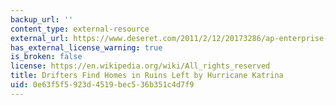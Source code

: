 ```yaml
---
backup_url: ''
content_type: external-resource
external_url: https://www.deseret.com/2011/2/12/20173286/ap-enterprise-drifters-find-home-in-katrina-ruins#in-this-tuesday-jan-18-2011-picture-a-homeless-person-is-covered-in-blankets-in-jackson-square-in-new-orleans-more-than-five-years-after-katrina-new-orleans-is-struggling-to-deal-with-more-than-40000-abandoned-properties-all-of-them-in-various-states-of-neglect-and-collapse-and-in-these-wastelands-an-estimated-3000-homeless-find-refuge-every-night
has_external_license_warning: true
is_broken: false
license: https://en.wikipedia.org/wiki/All_rights_reserved
title: Drifters Find Homes in Ruins Left by Hurricane Katrina
uid: 0e63f5f5-923d-4519-bec5-36b351c4d7f9
---
```

